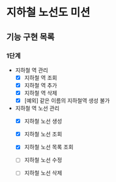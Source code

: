 # 지하철 노선도 미션

## 기능 구현 목록
### 1단계 
- 지하철 역 관리
    - [x] 지하철 역 조회
    - [x] 지하철 역 추가
    - [x] 지하철 역 삭제
    - [x] [예외] 같은 이름의 지하철역 생성 불가
- 지하철 역 노선 관리
    - [x] 지하철 노선 생성
    - [x] 지하철 노선 조회
    - [x] 지하철 노선 목록 조회
    - [ ] 지하철 노선 수정
    - [ ] 지하철 노선 삭제


